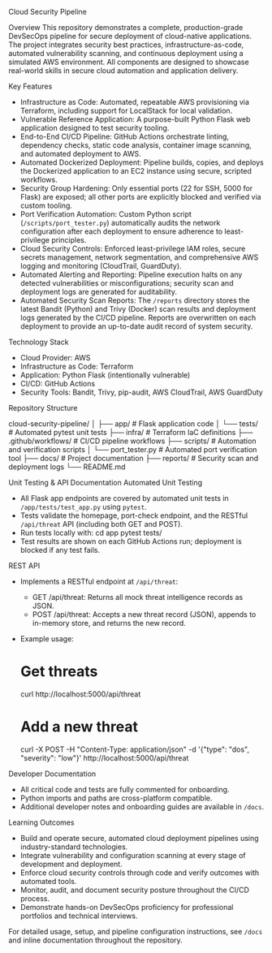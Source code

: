 Cloud Security Pipeline

Overview
This repository demonstrates a complete, production-grade DevSecOps pipeline for secure deployment of cloud-native applications. The project integrates security best practices, infrastructure-as-code, automated vulnerability scanning, and continuous deployment using a simulated AWS environment. All components are designed to showcase real-world skills in secure cloud automation and application delivery.

Key Features

- Infrastructure as Code: Automated, repeatable AWS provisioning via Terraform, including support for LocalStack for local validation.
- Vulnerable Reference Application: A purpose-built Python Flask web application designed to test security tooling.
- End-to-End CI/CD Pipeline: GitHub Actions orchestrate linting, dependency checks, static code analysis, container image scanning, and automated deployment to AWS.
- Automated Dockerized Deployment: Pipeline builds, copies, and deploys the Dockerized application to an EC2 instance using secure, scripted workflows.
- Security Group Hardening: Only essential ports (22 for SSH, 5000 for Flask) are exposed; all other ports are explicitly blocked and verified via custom tooling.
- Port Verification Automation: Custom Python script (`/scripts/port_tester.py`) automatically audits the network configuration after each deployment to ensure adherence to least-privilege principles.
- Cloud Security Controls: Enforced least-privilege IAM roles, secure secrets management, network segmentation, and comprehensive AWS logging and monitoring (CloudTrail, GuardDuty).
- Automated Alerting and Reporting: Pipeline execution halts on any detected vulnerabilities or misconfigurations; security scan and deployment logs are generated for auditability.
- Automated Security Scan Reports: The `/reports` directory stores the latest Bandit (Python) and Trivy (Docker) scan results and deployment logs generated by the CI/CD pipeline. Reports are overwritten on each deployment to provide an up-to-date audit record of system security.

Technology Stack

- Cloud Provider: AWS
- Infrastructure as Code: Terraform
- Application: Python Flask (intentionally vulnerable)
- CI/CD: GitHub Actions
- Security Tools: Bandit, Trivy, pip-audit, AWS CloudTrail, AWS GuardDuty

Repository Structure

cloud-security-pipeline/
│
├── app/ # Flask application code
│   └── tests/ # Automated pytest unit tests
├── infra/ # Terraform IaC definitions
├── .github/workflows/ # CI/CD pipeline workflows
├── scripts/ # Automation and verification scripts
│   └── port_tester.py # Automated port verification tool
├── docs/ # Project documentation
├── reports/ # Security scan and deployment logs
└── README.md

Unit Testing & API Documentation
Automated Unit Testing

- All Flask app endpoints are covered by automated unit tests in `/app/tests/test_app.py` using `pytest`.
- Tests validate the homepage, port-check endpoint, and the RESTful `/api/threat` API (including both GET and POST).
- Run tests locally with:
  cd app
  pytest tests/
- Test results are shown on each GitHub Actions run; deployment is blocked if any test fails.

REST API

- Implements a RESTful endpoint at `/api/threat`:
  - GET /api/threat: Returns all mock threat intelligence records as JSON.
  - POST /api/threat: Accepts a new threat record (JSON), appends to in-memory store, and returns the new record.
- Example usage:
  # Get threats
  curl http://localhost:5000/api/threat

  # Add a new threat
  curl -X POST -H "Content-Type: application/json" -d '{"type": "dos", "severity": "low"}' http://localhost:5000/api/threat

Developer Documentation

- All critical code and tests are fully commented for onboarding.
- Python imports and paths are cross-platform compatible.
- Additional developer notes and onboarding guides are available in `/docs`.

Learning Outcomes

- Build and operate secure, automated cloud deployment pipelines using industry-standard technologies.
- Integrate vulnerability and configuration scanning at every stage of development and deployment.
- Enforce cloud security controls through code and verify outcomes with automated tools.
- Monitor, audit, and document security posture throughout the CI/CD process.
- Demonstrate hands-on DevSecOps proficiency for professional portfolios and technical interviews.

For detailed usage, setup, and pipeline configuration instructions, see `/docs` and inline documentation throughout the repository.

